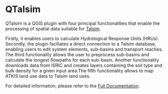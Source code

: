 # QTalsim

QTalsim is a QGIS plugin with four principal functionalities that enable the processing of spatial data suitable for [Talsim](https://www.talsim.de/docs/index.php?title=Hauptseite/en). 

Firstly, it enables users to calculate Hydrological Response Units (HRUs). Secondly, the plugin faciliates a direct connection to a Talsim database, enabling users to edit system elements, sub-basins and transport reaches. The third functionality allows the user to preprocess sub-basins and calculate the longest flowpaths for each sub-basin. Another functionality downloads data from ISRIC and creates layers containing the soil type and bulk density for a given input area.The fifth functionality allows to map ATKIS land use data to Talsim land uses. 

For detailed information, please refer to the [Full Documentation](https://sydroconsult.github.io/QTalsim/index.html).
